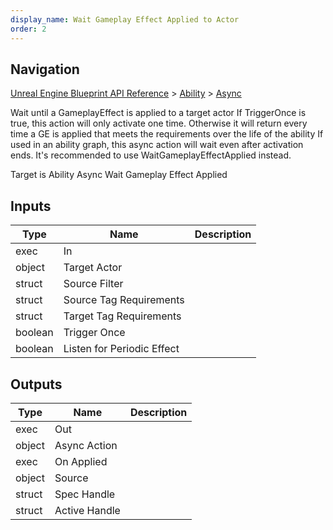 ```yaml
---
display_name: Wait Gameplay Effect Applied to Actor
order: 2
---
```

## Navigation

[Unreal Engine Blueprint API Reference](https://dev.epicgames.com/documentation/en-us/unreal-engine/BlueprintAPI) > [Ability](https://dev.epicgames.com/documentation/en-us/unreal-engine/BlueprintAPI/Ability) > [Async](https://dev.epicgames.com/documentation/en-us/unreal-engine/BlueprintAPI/Ability/Async)

Wait until a GameplayEffect is applied to a target actor
If TriggerOnce is true, this action will only activate one time. Otherwise it will return every time a GE is applied that meets the requirements over the life of the ability
If used in an ability graph, this async action will wait even after activation ends. It's recommended to use WaitGameplayEffectApplied instead.

Target is Ability Async Wait Gameplay Effect Applied

## Inputs

| Type | Name | Description |
| --- | --- | --- |
| exec | In |  |
| object | Target Actor |  |
| struct | Source Filter |  |
| struct | Source Tag Requirements |  |
| struct | Target Tag Requirements |  |
| boolean | Trigger Once |  |
| boolean | Listen for Periodic Effect |  |

## Outputs

| Type | Name | Description |
| --- | --- | --- |
| exec | Out |  |
| object | Async Action |  |
| exec | On Applied |  |
| object | Source |  |
| struct | Spec Handle |  |
| struct | Active Handle |  |
